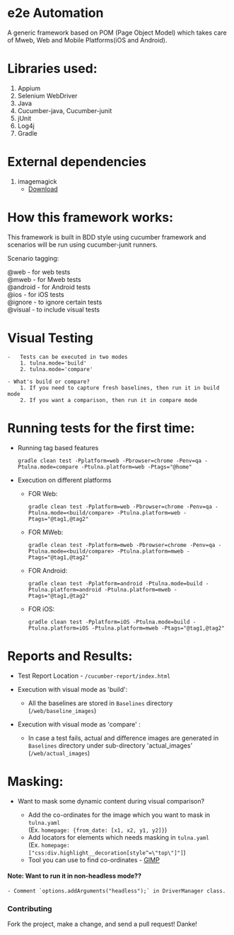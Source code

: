 # e2e Automation
A generic framework based on POM (Page Object Model) which takes care of Mweb, Web and Mobile Platforms(iOS and Android).

# Libraries used:
1. Appium
2. Selenium WebDriver
3. Java
4. Cucumber-java, Cucumber-junit
5. jUnit
6. Log4j
7. Gradle

# External dependencies
1. imagemagick
   * [Download](https://imagemagick.org/script/download.php)

# How this framework works:
This framework is built in BDD style using cucumber framework and scenarios will be run using cucumber-junit runners.<br/>

Scenario tagging: <br/>
 
 @web - for web tests <br/>
 @mweb - for Mweb tests <br/>
 @android - for Android tests <br/>
 @ios - for iOS tests <br/>
 @ignore - to ignore certain tests <br/>
 @visual - to include visual tests <br/>
 
 
# Visual Testing

    -   Tests can be executed in two modes 
        1. tulna.mode='build'
        2. tulna.mode='compare'
        
    - What's build or compare?
        1. If you need to capture fresh baselines, then run it in build mode
        2. If you want a comparison, then run it in compare mode
        
# Running tests for the first time:

* Running tag based features <br/>

  `gradle clean test -Pplatform=web -Pbrowser=chrome -Penv=qa -Ptulna.mode=compare -Ptulna.platform=web -Ptags="@home"` <br/>


* Execution on different platforms <br/>
        
    * FOR Web:
    
        `gradle clean test -Pplatform=web -Pbrowser=chrome -Penv=qa -Ptulna.mode=<build/compare> -Ptulna.platform=web -Ptags="@tag1,@tag2"` <br/>
     
    * FOR MWeb:
    
        `gradle clean test -Pplatform=mweb -Pbrowser=chrome -Penv=qa -Ptulna.mode=<build/compare> -Ptulna.platform=mweb -Ptags="@tag1,@tag2"` <br/>
                    
    * FOR Android:
    
        `gradle clean test -Pplatform=android -Ptulna.mode=build -Ptulna.platform=android -Ptulna.platform=mweb -Ptags="@tag1,@tag2"` <br/>
        
    * FOR iOS:
        
         `gradle clean test -Pplatform=iOS -Ptulna.mode=build -Ptulna.platform=iOS -Ptulna.platform=mweb -Ptags="@tag1,@tag2"` <br/>
     
# Reports and Results:

* Test Report Location - `/cucumber-report/index.html`

* Execution with visual mode as 'build': <br/>
    
    - All the baselines are stored in `Baselines` directory (`/web/baseline_images`)
    
* Execution with visual mode as 'compare' : <br/>
    -  In case a test fails, actual and difference images are generated in `Baselines` directory under sub-directory 'actual_images' (`/web/actual_images`)
    
# Masking:

* Want to mask some dynamic content during visual comparison? 
  
  - Add the co-ordinates for the image which you want to mask in `tulna.yaml` <br/>
    (Ex. `homepage: {from_date: [x1, x2, y1, y2]}`) 
  - Add locators for elements which needs masking in `tulna.yaml` <br/>
    (Ex. `homepage: ["css:div.highlight__decoration[style^=\"top\"]"]`) 
  - Tool you can use to find co-ordinates - [GIMP](https://www.gimp.org/)
    
    
#### Note: Want to run it in non-headless mode??

    - Comment `options.addArguments("headless");` in DriverManager class.

### Contributing

Fork the project, make a change, and send a pull request! 
Danke! 

